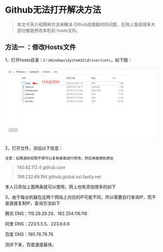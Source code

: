 # Github无法打开解决方法

> 本文今天介绍两种方法来解决 Github连接超时的问题，在网上查阅很多大部分都是修改本机的 hosts文件。



## 方法一 ：修改Hosts文件

1，打开hosts目录：`C:\Windows\System32\drivers\etc`，如下图：

![hosts目录](../assets/Snipaste_2022-06-12_21-16-53.png)

2，打开文件，添加以下信息：

`注意：如果遇到权限不够可以复制桌面进行修改，然后再替换到原处`

> 140.82.112.4 github.com
>
> 199.232.69.194 github.global.ssl.fastly.net

本人只添加上面两条就可以使用，网上也有添加很多的如下

> 



3，由于每台机器在这两个网站上对应的IP可能不同，所以需要自行查询IP，而不是直接复制IP，查询方法如下



腾讯 DNS：119.29.29.29、182.254.116.116

阿里 DNS：223.5.5.5、223.6.6.6

百度 DNS：180.76.76.76

测评下来，百度速度最快。



























































